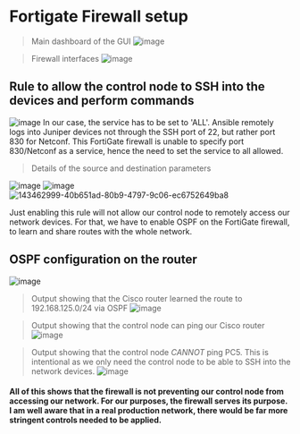 # Fortigate Firewall setup

> Main dashboard of the GUI
![image](https://user-images.githubusercontent.com/81763406/143358495-179c92a8-79d6-4816-8fb7-c28d98eef744.png)

> Firewall interfaces
![image](https://user-images.githubusercontent.com/81763406/143498973-7fbd2848-1dc3-498a-916e-02c44c27c96f.png)


## Rule to allow the control node to SSH into the devices and perform commands
![image](https://user-images.githubusercontent.com/81763406/143372911-0c958854-deb6-4e9d-bf28-0fa0b1ae0c3f.png)
In our case, the service has to be set to 'ALL'. Ansible remotely logs into Juniper devices not through the SSH port of 22, but rather port 830 for Netconf. This FortiGate firewall is unable to specify port 830/Netconf as a service, hence the need to set the service to all allowed.

> Details of the source and destination parameters
> 
![image](https://user-images.githubusercontent.com/81763406/143490466-08da7a44-caa4-429a-a5dc-bf77cc7b0669.png)
![image](https://user-images.githubusercontent.com/81763406/143372978-54e627a1-b599-4929-922d-9807beded2b4.png)
![143462999-40b651ad-80b9-4797-9c06-ec6752649ba8](https://user-images.githubusercontent.com/81763406/143498513-131c595e-015e-4016-8716-eb4d4a8d71ac.png)


Just enabling this rule will not allow our control node to remotely access our network devices. For that, we have to enable OSPF on the FortiGate firewall, to learn and share routes with the whole network.
## OSPF configuration on the router
![image](https://user-images.githubusercontent.com/81763406/143462999-40b651ad-80b9-4797-9c06-ec6752649ba8.png)

> Output showing that the Cisco router learned the route to 192.168.125.0/24 via OSPF
![image](https://user-images.githubusercontent.com/81763406/143498731-c3ec7fb2-9a26-4ae8-9c82-8f7f22abc376.png)

> Output showing that the control node can ping our Cisco router
![image](https://user-images.githubusercontent.com/81763406/143498833-6fc5930c-1ca4-4a13-b035-b386ec37966f.png)

> Output showing that the control node *CANNOT* ping PC5. This is intentional as we only need the control node to be able to SSH into the network devices.
![image](https://user-images.githubusercontent.com/81763406/143499109-0d92ef7f-4f70-4bb7-b3e8-50683a8d806a.png)

#### All of this shows that the firewall is not preventing our control node from accessing our network. For our purposes, the firewall serves its purpose. I am well aware that in a real production network, there would be far more stringent controls needed to be applied.
